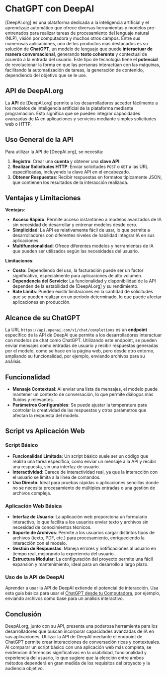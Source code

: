 #  ChatGPT con DeepAI

[DeepAI.org] es una plataforma dedicada a la inteligencia artificial y el aprendizaje automático que ofrece diversas herramientas y modelos pre-entrenados para realizar tareas de procesamiento del lenguaje natural (NLP), visión por computadora y muchos otros campos. Entre sus numerosas aplicaciones, uno de los productos más destacados es su solución de **ChatGPT**, un modelo de lenguaje que puede **interactuar de manera conversacional**, generando **texto coherente** y contextual de acuerdo a la entrada del usuario. Este tipo de tecnología tiene el **potencial** de revolucionar la forma en que las personas interactúan con las máquinas, facilitando la automatización de tareas, la generación de contenido, dependiendo del objetivo que se le use.

## API de DeepAI.org

La **API** de [DeepAI.org] permite a los desarrolladores acceder fácilmente a los modelos de inteligencia artificial de la plataforma mediante programación. Esto significa que se pueden integrar capacidades avanzadas de IA en aplicaciones y servicios mediante simples solicitudes web o HTTP. 

## Uso General de la API

Para utilizar la API de [DeepAI.org], se necesita:

1. **Registro**: Crear una **cuenta** y obtener una **clave API**.
2. **Realizar Solicitudes HTTP**: Enviar solicitudes `POST` o `GET` a las URL especificadas, incluyendo la clave API en el encabezado.
3. **Obtener Respuestas**: Recibir respuestas en formatos típicamente JSON, que contienen los resultados de la interacción realizada.

## Ventajas y Limitaciones

**Ventajas**:
- **Acceso Rápido**: Permite acceso instantáneo a modelos avanzados de IA sin necesidad de desarrollar y entrenar modelos desde cero.
- **Simplicidad**: La API es relativamente fácil de usar, lo que permite a desarrolladores con diferentes niveles de habilidad integrar IA en sus aplicaciones.
- **Multifuncionalidad**: Ofrece diferentes modelos y herramientas de IA que pueden ser utilizados según las necesidades del usuario.

**Limitaciones**:
- **Costo**: Dependiendo del uso, la facturación puede ser un factor significativo, especialmente para aplicaciones de alto volumen.
- **Dependencia del Servicio**: La funcionalidad y disponibilidad de la API dependen de la estabilidad de [DeepAI.org] y su rendimiento.
- **Rate Limits**: Pueden existir limitaciones en la cantidad de solicitudes que se pueden realizar en un período determinado, lo que puede afectar aplicaciones en producción.

## Alcance de su ChatGPT 

La URL `https://api.openai.com/v1/chat/completions` es un **endpoint** específico de la API de DeepAI que permite a los desarrolladores interactuar con modelos de chat como ChatGPT. Utilizando este endpoint, se pueden enviar mensajes como entradas de usuario y recibir respuestas generadas por el modelo, como se hace en la página web, pero desde otro entorno, ampliando su funcionalidad, por ejemplo, enviando archivos para su análisis. 

## Funcionalidad
- **Mensaje Contextual**: Al enviar una lista de mensajes, el modelo puede mantener un contexto de conversación, lo que permite diálogos más fluidos y relevantes.
- **Parámetros Configurables**: Se puede ajustar la temperatura para controlar la creatividad de las respuestas y otros parámetros que afectan la respuesta del modelo.

## Script vs Aplicación Web

### Script Básico
- **Funcionalidad Limitada**: Un script básico suele ser un código que realiza una tarea específica, como enviar un mensaje a la API y recibir una respuesta, sin una interfaz de usuario.
- **Interactividad**: Carece de interactividad real, ya que la interacción con el usuario se limita a la línea de comandos.
- **Uso Directo**: Ideal para pruebas rápidas o aplicaciones sencillas donde no se necesita procesamiento de múltiples entradas o una gestión de archivos compleja.

### Aplicación Web Básica
- **Interfaz de Usuario**: La aplicación web proporciona un formulario interactivo, lo que facilita a los usuarios enviar texto y archivos sin necesidad de conocimientos técnicos.
- **Soporte de Archivos**: Permite a los usuarios cargar distintos tipos de archivos (texto, PDF, etc.) para procesamiento, enriqueciendo la interacción con el modelo.
- **Gestión de Respuestas**: Maneja errores y notificaciones al usuario en tiempo real, mejorando la experiencia del usuario.
- **Estructura Modular**: La configuración del proyecto permite una fácil expansión y mantenimiento, ideal para un desarrollo a largo plazo.

### Uso de la API de DeepAI

Aprender a usar la API de DeepAI extiende el potencial de interacción. Usa esta guía básica para usar el [ChatGPT desde tu Computadora](https://github.com/jzavalar/deepai/blob/main/deepai_api.md), por ejemplo, enviando archivos como base para un análisis interactivo.  

## Conclusión

DeepAI.org, junto con su API, presenta una poderosa herramienta para los desarrolladores que buscan incorporar capacidades avanzadas de IA en sus aplicaciones. Utilizar la API de DeepAI mediante el endpoint de ChatGPT permite crear interacciones de conversación ricas y contextuales. Al comparar un script básico con una aplicación web más completa, se evidencian diferencias significativas en la usabilidad, funcionalidad y experiencia del usuario, lo que sugiere que la elección entre ambos métodos dependerá en gran medida de los requisitos del proyecto y la audiencia objetivo.
